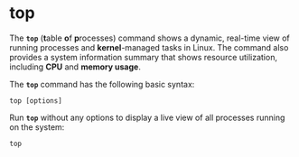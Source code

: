 # top

The **`top`** (**t**able **o**f **p**rocesses) command shows a dynamic, real-time view of running processes and **kernel**-managed tasks in Linux. The command also provides a system information summary that shows resource utilization, including **CPU** and **memory usage**.

The **`top`** command has the following basic syntax:

```
top [options]
```

Run **`top`** without any options to display a live view of all processes running on the system:

```
top
```
